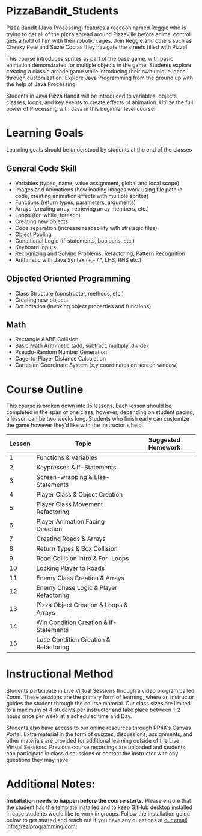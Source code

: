 # PizzaBandit_Students



Pizza Bandit (Java Processing) features a raccoon named Reggie who is trying to get all of the pizza spread around Pizzaville before animal control gets a hold of him with their robotic cages. Join Reggie and others such as Cheeky Pete and Suzie Coo as they navigate the streets filled with Pizza!

This course introduces sprites as part of the base game, with basic animation demonstrated for multiple objects in the game. Students explore creating a classic arcade game while introducing their own unique ideas through customization. Explore Java Programming from the ground up with the help of Java Processing.

Students in Java Pizza Bandit will be introduced to variables, objects, classes, loops, and key events to create effects of animation. Utilize the full power of Processing with Java in this beginner level course!

# Learning Goals

Learning goals should be understood by students at the end of the classes

## General Code Skill
* Variables (types, name, value assignment, global and local scope)
* Images and Animations (how loading images work using file path in code, creating animation effects with multiple sprites)
* Functions (return types, parameters, arguments)
* Arrays (creating array, retrieving array members, etc.)
* Loops (for, while, foreach)
* Creating new objects
* Code separation (increase readability with strategic files)
* Object Pooling
* Conditional Logic (if-statements, booleans, etc.)
* Keyboard Inputs
* Recognizing and Solving Problems, Refactoring, Pattern Recognition
* Arithmetic with Java Syntax (+,-,/,*, LHS, RHS etc.)

## Objected Oriented Programming
* Class Structure (constructor, methods, etc.)
* Creating new objects
* Dot notation (invoking object properties and functions)

## Math
* Rectangle AABB Collision
* Basic Math Arithmetic (add, subtract, multiply, divide)
* Pseudo-Random Number Generation
* Cage-to-Player Distance Calculation
* Cartesian Coordinate System (x,y coordinates on screen window)
  
# Course Outline
This course is broken down into 15 lessons. Each lesson should be completed in the span of one class, however, depending on student pacing,
a lesson can be two weeks long. Students who finish early can customize the game however they’d like with the instructor's help.

| Lesson | Topic                       | Suggested Homework                                   |
|------|-----------------------------------|------------------------------------------------------|
| 1    | Functions & Variables                      |                                                      |
| 2    | Keypresses & If-Statements                 |                                                      |
| 3    | Screen-wrapping & Else-Statements          |                                                      |
| 4    | Player Class & Object Creation             |                                                      |
| 5    | Player Class Movement Refactoring          |                                                      |
| 6    | Player Animation Facing Direction          |                                                      |
| 7    | Creating Roads & Arrays                    |                                                      |
| 8    | Return Types & Box Collision               |                                                      |
| 9    | Road Collision Intro & For-Loops           |                                                      |
| 10   | Locking Player to Roads                    |                                                      |
| 11   | Enemy Class Creation & Arrays              |                                                      |
| 12   | Enemy Chase Logic & Player Refactoring     |                                                      |
| 13   | Pizza Object Creation & Loops & Arrays     |                                                      |
| 14   | Win Condition Creation & If-Statements     |                                                      |
| 15   | Lose Condition Creation & Refactoring      |                                                      |

# Instructional Method
Students participate in Live Virtual Sessions through a video program called Zoom.
These sessions are the primary form of learning, where an instructor guides the student
through the course material. Our class sizes are limited to a maximum of 4 students per
instructor and take place between 1-2 hours once per week at a scheduled time and
Day.

Students also have access to our online resources through RP4K’s Canvas Portal.
Extra material in the form of quizzes, discussions, assignments, and other materials are
provided for additional learning outside of the Live Virtual Sessions. Previous course
recordings are uploaded and students can participate in class discussions or contact the
instructor with any questions they may have.


# Additional Notes:
**Installation needs to happen before the course starts.**
Please ensure that the student has the template installed and to keep GitHub desktop installed in case students would like to work in groups. Follow the installation guide below to get started and reach out if you have any questions at [our email info@realprogramming.com](mailto:info@realprogramming.com)!
